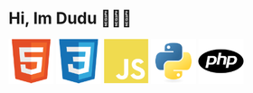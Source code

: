 <div>
  <h1>Hi, Im Dudu 👨🏽‍💻</h1> 
  <img align="center" alt="HTML" width="80" src="https://raw.githubusercontent.com/devicons/devicon/master/icons/html5/html5-original.svg">
  <img align="center" alt="CSS"  width="80" src="https://raw.githubusercontent.com/devicons/devicon/master/icons/css3/css3-original.svg">
  <img align="center" alt="Js" width="80" src="https://raw.githubusercontent.com/devicons/devicon/master/icons/javascript/javascript-plain.svg">
  <img align="center" alt="Python" width="80" src="https://raw.githubusercontent.com/devicons/devicon/master/icons/python/python-original.svg">
  <img align="center" alt="Php" width="80" src="https://raw.githubusercontent.com/devicons/devicon/master/icons/php/php-plain.svg">
</div>










